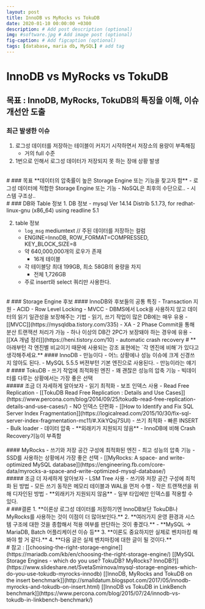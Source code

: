 ```yaml
---
layout: post
title: InnoDB vs MyRocks vs TokuDB
date: 2020-01-10 00:00:00 +0300
description: # Add post description (optional)
img: #software.jpg # Add image post (optional)
fig-caption: # Add figcaption (optional)
tags: [database, maria db, MySQL] # add tag
---
```


# InnoDB vs MyRocks vs TokuDB
## 목표 : InnoDB, MyRocks, TokuDB의 특징을 이해, 이슈 개선안 도출 
### 최근 발생한 이슈    
1. 로그성 데이터를 저장하는 테이블이 커지기 시작하면서 저장소의 용량이 부족해짐
    - 거의 full 수준  
2. 1번으로 인해서 로그성 데이터가 저장되지 못 하는 장애 상황 발생
<br>
#  
### 목표
**데이터의 압축률이 높은 Storage Engine 또는 기능을 찾고자 함**  
   - 로그성 데이터에 적합한 Storage Engine 또는 기능
   - NoSQL은 최후의 수단으로..
      - 시스템  구조상..
<br>
#  
### DB와 Table 정보
1. DB 정보 
    - mysql  Ver 14.14 Distrib 5.1.73, for redhat-linux-gnu (x86_64) using readline 5.1  
    
2. table 정보
    - `log_msg` mediumtext // 주된 데이터를 저장하는 컬럼
    -  ENGINE=InnoDB, ROW_FORMAT=COMPRESSED, KEY_BLOCK_SIZE=8
    -  약 640,000,000개의 로우가 존재
        - 16개 테이블
    - 각 테이블당 최대 199GB, 최소 58GB의 용량을 차지  
        - 전체 1,726GB
    - 주로 insert와 select 쿼리만 사용한다.
<br>
#  
### Storage Engine 후보
#### InnoDB와 후보들의 공통 특징
   - Transaction 지원
   - ACID
   - Row Level Locking
   - MVCC 
      - DBMS에서 Lock을 사용하지 않고 데이터의 읽기 일관성을 보장해주는 기법
      - 읽기, 쓰기 작업이 많은 DB에는 매우 유용
      - [[MVCC]](https://mysqldba.tistory.com/335)
   -  XA 
      - 2 Phase Commit을 통해 분산 트랜잭션 처리가 가능
      - 하나 이상의 DB간 2PC가 보장돼야 하는 경우에 유용
      - [[XA 개념 정리]](https://heni.tistory.com/10)
   - automatic crash recovery
#   
**아래부턴 각 엔진별 비교이기 때문에 사용되는 강조 표현에는 `각 엔진에 비해`가 있다고 생각해주세요.**  
#### InnoDB  
   - 만능이다
      - 어느 상황에나 성능 이슈에 크게 신경쓰지 않아도 된다.
   - MySQL 5.5.5 버젼부턴 기본 엔진으로 사용된다.
      - 만능이라는 얘기  
#  
#### TokuDB
   - 쓰기 작업에 최적화된 엔진  
   - 꽤 괜찮은 성능의 압축 기능  
   - 빅데이터를 다루는 상황에서는 가장 좋은 선택  
<br>     
##### 조금 더 자세하게 알아보자   
   - 읽기 최적화
      - 보조 인덱스 사용
      - Read Free Replication
        - [[TokuDB Read Free Replication : Details and Use Cases]](https://www.percona.com/blog/2014/09/25/tokudb-read-free-replication-details-and-use-cases/)
      - NO 인덱스 단편화
        - [[How to Identify and Fix SQL Server Index Fragmentation]](https://logicalread.com/2015/10/30/fix-sql-server-index-fragmentation-mc11/#.XikYQsj7SUl)
   - 쓰기 최적화
      - 빠른 INSERT
      - Bulk loader
      - 데이터 압축
   - **외래키가 지원되지 않음**
   - InnoDB에 비해 Crash Recovery기능이 부족함
<br>
<br>     
#### MyRocks
   - 쓰기와 저장 공간 구성에 최적화된 엔진
   - 최고 성능의 압축 기능
   - SSD를 사용하는 상황에서 가장 좋은 선택
   - [[MyRocks: A space- and write-optimized MySQL database]](https://engineering.fb.com/core-data/myrocks-a-space-and-write-optimized-mysql-database/)  
<br>
##### 조금 더 자세하게 알아보자
   - LSM Tree 사용
       - 쓰기와 저장 공간 구성에 최적화 된 방법
       - 모든 쓰기 동작은 메모리 테이블과 WAL을 먼저 수행
       - 작은 트랜잭션을 위해 디자인된 방법
   - **외래키가 지원되지 않음**
   - 일부 타입에만 인덱스를 적용할 수 있다.
<br>
#  
###결론
1. **이론상 로그성 데이터를 저장하기엔 InnoDB보단 TokuDB나 MyRocks를 사용하는 것이 이점이 더 많아보인다.**  
2. **여러가지 운영 환경과 시스템 구조에 대한 것을 종합해서 적용 여부를 판단하는 것이 좋겠다.**  
   - **MySQL -> MariaDB, Batch 어플리케이션 이슈 등**  
3. **이론도 중요하지만 실제로 벤치마킹 해봐야 할 거 같다.**  
4. **다음 글은 실제 벤치마킹에 대한 글이 될 것이다.**  
<br>
#  
참고 :   
[[choosing-the-right-storage-engine]](https://mariadb.com/kb/en/choosing-the-right-storage-engine/)  
[[MySQL Storage Engines - which do you use? TokuDB? MyRocks? InnoDB?]](https://www.slideshare.net/SvetaSmirnova/mysql-storage-engines-which-do-you-use-tokudb-myrocks-innodb)    
[[InnoDB, MyRocks and TokuDB on the insert benchmark]](http://smalldatum.blogspot.com/2017/05/innodb-myrocks-and-tokudb-on-insert.html)  
[[InnoDB vs TokuDB in LinkBench benchmark]](https://www.percona.com/blog/2015/07/24/innodb-vs-tokudb-in-linkbench-benchmark/)  